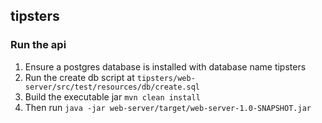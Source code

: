 ## tipsters

### Run the api

1. Ensure a postgres database is installed with database name tipsters
2. Run the create db script at ```tipsters/web-server/src/test/resources/db/create.sql```
3. Build the executable jar ```mvn clean install```
4. Then run ```java -jar web-server/target/web-server-1.0-SNAPSHOT.jar```
